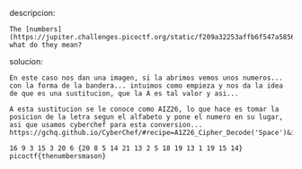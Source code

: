 descripcion:

	The [numbers](https://jupiter.challenges.picoctf.org/static/f209a32253affb6f547a585649ba4fda/the_numbers.png)... what do they mean?

solucion:
	
	En este caso nos dan una imagen, si la abrimos vemos unos numeros... con la forma de la bandera... intuimos como empieza y nos da la idea de que es una sustitucion, que la A es tal valor y asi...
	
	A esta sustitucion se le conoce como AIZ26, lo que hace es tomar la posicion de la letra segun el alfabeto y pone el numero en su lugar, asi que usamos cyberchef para esta conversion...
	https://gchq.github.io/CyberChef/#recipe=A1Z26_Cipher_Decode('Space')&input=MTYgOSAzIDE1IDMgMjAgNiAyMCA4IDUgMTQgMjEgMTMgMiA1IDE4IDE5IDEzIDEgMTkgMTUgMTQ

	16 9 3 15 3 20 6 {20 8 5 14 21 13 2 5 18 19 13 1 19 15 14}
	picoctf{thenumbersmason}